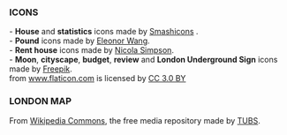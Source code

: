 <h3>ICONS</h3>
<div>
- <b>House</b> and <b>statistics</b> icons made by <a href="https://www.flaticon.com/authors/smashicons" title="Smashicons">Smashicons</a> .
<br />
- <b>Pound</b> icons made by <a href="https://www.flaticon.com/authors/eleonor-wang" title="Eleonor Wang">Eleonor Wang</a>.
<br />
- <b>Rent house</b> icons made by <a href="https://www.iconfinder.com/icons/291025/building_construction_fence_home_house_property_real_estate_rent_renting_sevice_sign_icon#size=128" title="Nicola Simpson">Nicola Simpson</a>.
<br />
- <b>Moon</b>, <b>cityscape</b>, <b>budget</b>, <b>review</b> and <b>London Underground Sign</b> icons made by <a href="http://www.freepik.com" title="Freepik">Freepik</a>.
<br />
from <a href="https://www.flaticon.com/" title="Flaticon">www.flaticon.com</a> is licensed by <a href="http://creativecommons.org/licenses/by/3.0/" title="Creative Commons BY 3.0" target="_blank">CC 3.0 BY</a>
</div>
<h3>LONDON MAP</h3>
From <a href="https://commons.wikimedia.org/wiki/File:Greater_London,_administrative_divisions_-_de_-_colored.svg" title="link">Wikipedia Commons</a>, the free media repository made
by <a href="https://commons.wikimedia.org/wiki/User:TUBS" title="TUBS">TUBS</a>.
    